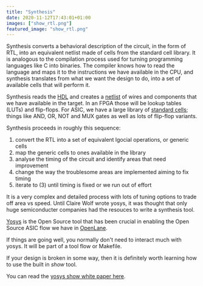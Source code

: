 ```yaml
---
title: "Synthesis"
date: 2020-11-12T17:43:01+01:00
images: ["show_rtl.png"]
featured_image: "show_rtl.png"
---
```


Synthesis converts a behavioral description of the circuit, in the form of RTL, into an equivalent netlist made of cells from the standard cell library. It is analogous to the compilation process used for turning programming languages like C into binaries. The compiler knows how to read the language and maps it to the instructions we have available in the CPU, and synthesis translates from what we want the design to do, into a set of available cells that will perform it.

Synthesis reads the [HDL](/terminology/hdl) and creates a [netlist](/terminology/netlist) of wires and components that we have available in the target. 
In an FPGA those will be lookup tables (LUTs) and flip-flops. 
For ASIC, we have a large library of [standard cells](/terminology/standardcell); things like AND, OR, NOT and MUX gates as well as lots of flip-flop variants.

Synthesis proceeds in roughly this sequence:
1) convert the RTL into a set of equivalent lgocial operations, or generic cells
2) map the generic cells to ones available in the library
3) analyse the timing of the circuit and identify areas that need improvement
4) change the way the troublesome areas are implemented aiming to fix timing
5) iterate to (3) until timing is fixed or we run out of effort

It is a very complex and detailed process with lots of tuning options to trade off area vs speed. Until Claire Wolf wrote yosys, it was thought that only huge semiconducter companies
had the resouces to write a synthesis tool.

[Yosys](https://github.com/YosysHQ/yosys) is the Open Source tool that has been crucial in enabling the Open Source ASIC flow we have in [OpenLane](/terminology/openlane).

If things are going well, you normally don't need to interact much with yosys. It will be part of a tool flow or Makefile.

If your design is broken in some way, then it is definitely worth learning how to use the built in _show_ tool.

<!-- {{< youtube a2sLfoinQds >}} -->

You can read the [yosys show white paper here](http://bygone.clairexen.net/yosys/files/yosys_appnote_011_design_investigation.pdf).
